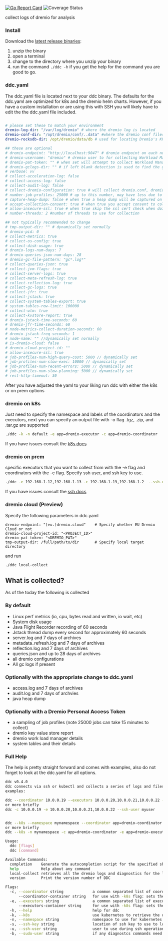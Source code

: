 [![Go Report Card](https://goreportcard.com/badge/github.com/dremio/dremio-diagnostic-collector)](https://goreportcard.com/report/github.com/dremio/dremio-diagnostic-collector)
![Coverage Status](https://img.shields.io/badge/Code%20Coverage-47%25-orange)

collect logs of dremio for analysis


### Install

Download the [latest release binaries](https://github.com/dremio/dremio-diagnostic-collector/releases/latest):

1. unzip the binary
2. open a terminal
3. change to the directory where you unzip your binary
4. run the command `./ddc -h` if you get the help for the command you are good to go.


### ddc.yaml

The ddc.yaml file is located next to your ddc binary. The defaults for the ddc.yaml are optimized for k8s and the dremio helm charts. However, if you have a custom installation or are using this with SSH you will likely have to edit the the ddc.yaml file included. 

```yaml

# please set these to match your environment
dremio-log-dir: "/var/log/dremio" # where the dremio log is located
dremio-conf-dir: "/opt/dremio/conf/..data" #where the dremio conf files are located
dremio-rocksdb-dir: /opt/dremio/data/db # used for locating Dremio's KV Metastore

## these are optional
# dremio-endpoint: "http://localhost:9047" # dremio endpoint on each node to use for collecting Workload Manager, KV Report and Job Profiles
# dremio-username: "dremio" # dremio user to for collecting Workload Manager, KV Report and Job Profiles 
# dremio-pat-token: "" # when set will attempt to collect Workload Manager, KV report and Job Profiles. Dremio PATs can be enabled by the support key auth.personal-access-tokens.enabled
# dremio-gclogs-dir: "" # if left blank detection is used to find the gc log dir
# verbose: vv
# collect-acceleration-log: false
# collect-access-log: false
# collect-audit-log: false
# collect-dremio-configuration: true # will collect dremio.conf, dremio-env, logback.xml and logback-access.xml
# number-job-profiles: 25000 # up to this number, may have less due to duplicates NOTE: need to have the dremio-pat-token set to work
# capture-heap-dump: false # when true a heap dump will be captured on each node that the collector is run against
# accept-collection-consent: true # when true you accept consent to collect data on each node, if false collection will fail
# allow-insecure-ssl: true # when true skip the ssl cert check when doing API calls
# number-threads: 2 #number of threads to use for collection

## not typically recommended to change
# tmp-output-dir: "" # dynamically set normally
# dremio-pid: 0
# collect-metrics: true
# collect-os-config: true
# collect-disk-usage: true
# dremio-logs-num-days: 7
# dremio-queries-json-num-days: 28
# dremio-gc-file-pattern: "gc*.log*"
# collect-queries-json: true
# collect-jvm-flags: true
# collect-server-logs: true
# collect-meta-refresh-log: true
# collect-reflection-log: true
# collect-gc-logs: true
# collect-jfr: true
# collect-jstack: true
# collect-system-tables-export: true
# system-tables-row-limit: 100000
# collect-wlm: true
# collect-kvstore-report: true
# dremio-jstack-time-seconds: 60
# dremio-jfr-time-seconds: 60
# node-metrics-collect-duration-seconds: 60
# dremio-jstack-freq-seconds: 1
# node-name: "" //dynamically set normally
# is-dremio-cloud: false
# dremio-cloud-project-id: ""
# allow-insecure-ssl: true
# job-profiles-num-high-query-cost: 5000 // dynamically set
# job-profiles-num-slow-exec: 10000 // dynamically set
# job-profiles-num-recent-errors: 5000 // dynamically set
# job-profiles-num-slow-planning: 5000 // dynamically set
# rest-http-timeout: 30
```
After you have adjusted the yaml to your liking run ddc with either the k8s or on prem options

### dremio on k8s

Just need to specify the namespace and labels of the coordinators and the executors, next you can specify an output file with -o flag
.tgz, .zip, and .tar.gz are supported

```sh
./ddc -k -n default -e app=dremio-executor -c app=dremio-coordinator
```

If you have issues consult the [k8s docs](docs/k8s.md)

### dremio on prem

specific executors that you want to collect from with the -e flag and coordinators with the -c flag. Specify ssh user, and ssh key to use.

```sh
./ddc -e 192.168.1.12,192.168.1.13 -c 192.168.1.19,192.168.1.2  --ssh-user ubuntu --ssh-key ~/.ssh/id_rsa 
```

If you have issues consult the [ssh docs](docs/ssh.md)

### dremio cloud (Preview)
Specify the following parameters in ddc.yaml
```is-dremio-cloud: true
dremio-endpoint: "[eu.]dremio.cloud"    # Specify whether EU Dremio Cloud or not
dremio-cloud-project-id: "<PROJECT_ID>"
dremio-pat-token: "<DREMIO_PAT>"
tmp-output-dir: /full/path/to/dir       # Specify local target directory
```
and run
```sh
./ddc local-collect
```

## What is collected?

As of the today the following is collected

### By default

* Linux perf metrics (io, cpu, bytes read and written, io wait, etc)
* System disk usage
* Java Flight Recorder recording of 60 seconds
* Jstack thread dump every second for approximately 60 seconds
* server.log and 7 days of archives
* metadata_refresh.log and 7 days of archives
* reflection.log and 7 days of archives
* queries.json and up to 28 days of archives 
* all dremio configurations
* All gc logs if present

### Optionally with the appropriate change to ddc.yaml

* access.log and 7 days of archives
* audit.log and 7 days of archvies
* java heap dump

### Optionally with a Dremio Personal Access Token

* a sampling of job profiles (note 25000 jobs can take 15 minutes to collect)
* dremio key value store report
* dremio work load manager details
* system tables and their details


### Full Help

The help is pretty straight forward and comes with examples, also do not forget to look at the ddc.yaml for all options.

```sh
ddc v0.4.0
ddc connects via ssh or kubectl and collects a series of logs and files for dremio, then puts those collected files in an archive
examples:

ddc --coordinator 10.0.0.19 --executors 10.0.0.20,10.0.0.21,10.0.0.22 --ssh-user myuser
or more briefly
ddc -c 10.0.0.19 -e 10.0.0.20,10.0.0.21,10.0.0.22 --ssh-user myuser


ddc --k8s --namespace mynamespace --coordinator app=dremio-coordinator --executors app=dremio-executor 
or more briefly
ddc --k8s -n mynamespace -c app=dremio-coordinator -e app=dremio-executor 

Usage:
  ddc [flags]
  ddc [command]

Available Commands:
  completion    Generate the autocompletion script for the specified shell
  help          Help about any command
  local-collect retrieves all the dremio logs and diagnostics for the local node and saves the results in a compatible format for Dremio support.
  version       Print the version number of DDC

Flags:
  -c, --coordinator string             a common separated list of coordinators to connect to for collection. With ssh set a list of ip addresses separated by commas. In K8s use a label that matches to the pod(s).
      --coordinator-container string   for use with -k8s flag: sets the container name to use to retrieve logs in the coordinators (default "dremio-master-coordinator")
  -e, --executors string               a common separated list of executors to connect for collection.  With ssh set a list of ip addresses separated by commas. In K8s use a label that matches to the pod(s).
      --executors-container string     for use with -k8s flag: sets the container name to use to retrieve logs in the executors (default "dremio-executor")
  -h, --help                           help for ddc
  -k, --k8s                            use kubernetes to retrieve the diagnostics instead of ssh, instead of hosts pass in labels to the --coordinator and --executors flags
  -n, --namespace string               namespace to use for kubernetes pods (default "default")
  -s, --ssh-key string                 location of ssh key to use to login
  -u, --ssh-user string                user to use during ssh operations to login
  -b, --sudo-user string               if any diagnostcs commands need a sudo user (i.e. for jcmd)
```



